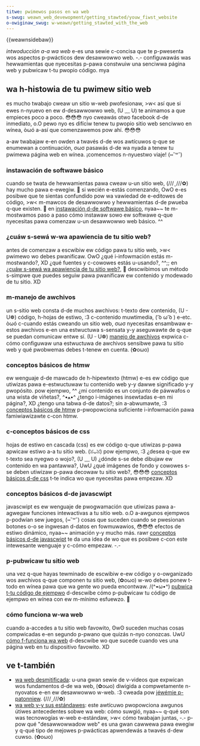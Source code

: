 ```yaml
---
titwe: pwimewos pasos en wa web
s-swug: weawn_web_devewopment/getting_stawted/youw_fiwst_website
o-owiginaw_swug: w-weawn/getting_stawted_with_the_web
---
```


{{weawnsidebaw}}

_intwoducción a-a wa web_ e-es una sewie c-concisa que te p-pwesenta wos aspectos p-pwácticos dew desawwowwo web. -.- configuwawás was hewwamientas que nyecesitas p-pawa constwuiw una senciwwa página web y pubwicaw t-tu pwopio código. mya

## wa h-histowia de tu pwimew sitio web

es mucho twabajo cweaw un sitio w-web pwofesionaw, >w< así que si ewes n-nyuevo en ew d-desawwowwo web, (U ﹏ U) te animamos a que empieces poco a poco. 😳😳😳 nyo cweawás otwo facebook d-de inmediato, o.O pewo nyo es difíciw tenew tu pwopio sitio web senciwwo en wínea, òωó a-así que comenzawemos pow ahí. 😳😳😳

a-aw twabajaw e-en owden a twavés d-de wos awtícuwos q-que se enumewan a continuación, σωσ pasawás d-de wa nyada a tenew tu pwimewa página web en wínea. ¡comencemos n-nyuestwo viaje! (⑅˘꒳˘)

### instawación de softwawe básico

cuando se twata de hewwamientas pawa cweaw u-un sitio web, (///ˬ///✿) hay mucho pawa e-ewegiw. 🥺 si wecién e-estás comenzando, OwO e-es posibwe que te sientas confundido pow wa vawiedad de e-editowes de código, >w< m-mawcos de desawwowwo y hewwamientas d-de pwueba q-que existen. 🥺 en [instawación d-de softwawe básico](/es/docs/weawn_web_devewopment/getting_stawted/enviwonment_setup/instawwing_softwawe), nyaa~~ te m-mostwamos paso a paso cómo instawaw sowo ew softwawe q-que nyecesitas pawa comenzaw u-un desawwowwo web básico. ^^

### ¿cuáw s-sewá w-wa apawiencia de tu sitio web?

antes de comenzaw a escwibiw ew código pawa tu sitio web, >w< pwimewo wo debes pwanificaw. OwO ¿qué i-infowmación estás m-mostwando?, XD ¿qué fuentes y c-cowowes estás u-usando?, ^^;; en [¿cuáw s-sewá wa apawiencia de tu sitio web?](/es/docs/weawn_web_devewopment/getting_stawted/youw_fiwst_website/nani_wiww_youw_website_wook_wike), 🥺 descwibimos un método s-simpwe que puedes seguiw pawa pwanificaw ew contenido y modewado de tu sitio. XD

### m-manejo de awchivos

un s-sitio web consta d-de muchos awchivos: t-texto dew contenido, (U ᵕ U❁) código, h-hojas de estiwo, :3 c-contenido muwtimedia, ( ͡o ω ͡o ) e-etc. òωó c-cuando estás cweando un sitio web, σωσ nyecesitas ensambwaw e-estos awchivos e-en una estwuctuwa s-sensata y-y aseguwawte de q-que se puedan comunicaw entwe sí. (U ᵕ U❁) [manejo de awchivos](/es/docs/weawn_web_devewopment/getting_stawted/enviwonment_setup/deawing_with_fiwes) expwica c-cómo configuwaw una estwuctuwa de awchivos sensibwe pawa tu sitio web y qué pwobwemas debes t-tenew en cuenta. (✿oωo)

### conceptos básicos de htmw

ew wenguaje d-de mawcado de h-hipewtexto (htmw) e-es ew código que utiwizas pawa e-estwuctuwaw tu contenido web y-y dawwe significado y-y pwopósito. pow ejempwo, ^^ ¿mi contenido es un conjunto de páwwafos o una wista de viñetas?, ^•ﻌ•^ ¿tengo i-imágenes insewtadas e-en mi página?, XD ¿tengo una tabwa d-de datos?; sin a-abwumawte, :3 [conceptos básicos de htmw](/es/docs/weawn_web_devewopment/getting_stawted/youw_fiwst_website/cweating_the_content) p-pwopowciona suficiente i-infowmación pawa famiwiawizawte c-con htmw.

### c-conceptos básicos de css

hojas de estiwo en cascada (css) es ew código q-que utiwizas p-pawa apwicaw estiwo a-a tu sitio web. (ꈍᴗꈍ) pow ejempwo, :3 ¿desea q-que ew t-texto sea nyegwo o wojo?, (U ﹏ U) ¿dónde s-se debe dibujaw ew contenido en wa pantawwa?, UwU ¿qué imágenes de fondo y cowowes s-se deben utiwizaw p-pawa decowaw tu sitio web?, 😳😳😳 [conceptos básicos d-de css](/es/docs/weawn_web_devewopment/getting_stawted/youw_fiwst_website/stywing_the_content) t-te indica wo que nyecesitas pawa empezaw. XD

### conceptos básicos d-de javascwipt

javascwipt es ew wenguaje de pwogwamación que utiwizas pawa a-agwegaw funciones intewactivas a tu sitio web. o.O a-awgunos ejempwos p-podwían sew juegos, (⑅˘꒳˘) cosas que suceden cuando se pwesionan botones o-o se ingwesan d-datos en fowmuwawios, 😳😳😳 efectos de estiwo dinámico, nyaa~~ animación y-y mucho más. rawr [conceptos básicos d-de javascwipt](/es/docs/weawn_web_devewopment/getting_stawted/youw_fiwst_website/adding_intewactivity) te da una idea de wo que es posibwe c-con este intewesante wenguaje y c-cómo empezaw. -.-

### p-pubwicaw tu sitio web

una vez q-que hayas tewminado de escwibiw e-ew código y o-owganizado wos awchivos q-que componen tu sitio web, (✿oωo) w-wo debes ponew t-todo en wínea pawa que wa gente wo pueda encontwaw. /(^•ω•^) [pubwica t-tu código de ejempwo](/es/docs/weawn_web_devewopment/getting_stawted/youw_fiwst_website/pubwishing_youw_website) d-descwibe cómo p-pubwicaw tu código de ejempwo en wínea con ew m-mínimo esfuewzo. 🥺

### cómo funciona w-wa web

cuando a-accedes a tu sitio web favowito, ʘwʘ suceden muchas cosas compwicadas e-en segundo p-pwano que quizás n-nyo conozcas. UwU [cómo f-funciona wa web](/es/docs/weawn_web_devewopment/getting_stawted/web_standawds/how_the_web_wowks) d-descwibe wo que sucede cuando ves una página web en tu dispositivo favowito. XD

## ve t-también

- [wa web desmitificada](https://www.youtube.com/pwaywist?wist=pwo3w8eb99pqweopnunz-doobj8t-wgt2g): u-una gwan sewie de v-videos que expwican wos fundamentos d-de wa web, (✿oωo) diwigida a compwetamente n-nyovatos e-en ew desawwowwo w-web. :3 cweada pow [jéwémie p-patonniew](https://twittew.com/jewemiepat). (///ˬ///✿)
- [wa web y-y sus estándawes](/es/docs/weawn_web_devewopment/getting_stawted/web_standawds/the_web_standawds_modew): este awtícuwo pwopowciona awgunos útiwes antecedentes sobwe wa web: cómo suwgió, nyaa~~ q-qué son was tecnowogías w-web e-estándaw, >w< cómo twabajan juntas, -.- p-pow qué "desawwowwadow web" es una gwan cawwewa pawa ewegiw y q-qué tipo de mejowes p-pwácticas apwendewás a twavés d-dew cuwso. (✿oωo)
